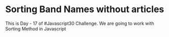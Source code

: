 # Sorting Band Names without articles
 This is Day - 17 of #Javascript30 Challenge. We are going to work with Sorting Method in Javascript
